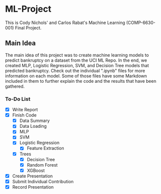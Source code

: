 # ML-Project
This is Cody Nichols' and Carlos Rabat's Machine Learning (COMP-6630-001) Final Project.

## Main Idea
The main idea of this project was to create machine learning models to predict bankruptcy on a dataset from the UCI ML Repo. In the end, we created MLP, Logistic Regression, SVM, and Decision Tree models that predicted bankruptcy. Check out the individual ".ipynb" files for more information on each model. Some of those files have some Markdown included in them to further explain the code and the results that have been gathered.

### To-Do List
- [x] Write Report
- [x] Finish Code
  - [x] Data Summary
  - [x] Data Loading
  - [x] MLP
  - [x] SVM
  - [x] Logistic Regression
    - [x] Feature Extraction
  - [x] Trees
    - [x] Decision Tree
    - [x] Random Forest
    - [x] XGBoost
- [x] Create Presentation
- [x] Submit Individual Contribution
- [x] Record Presentation
